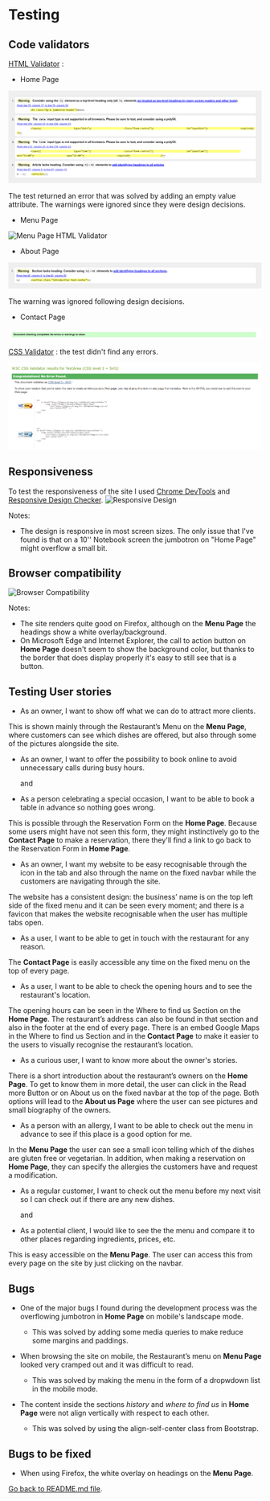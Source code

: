 # Testing

## Code validators

[HTML Validator](https://validator.w3.org/) : 

- Home Page

![Home Page HTML Validator](readme-files/homevalidator.png)

The test returned an error that was solved by adding an empty value attribute. The warnings were ignored since they were design decisions. 

- Menu Page

![Menu Page HTML Validator](readme-files/#.png)

- About Page

![About Page HTML Validator](readme-files/aboutvalidator.png)

The warning was ignored following design decisions.

- Contact Page

![Contact Page HTML Validator](readme-files/contactvalidator.png)


[CSS Validator](https://jigsaw.w3.org/css-validator/) : the test didn't find any errors.

![CSS Validator](readme-files/cssvalidator.png)

## Responsiveness

To test the responsiveness of the site I used [Chrome DevTools](https://developers.google.com/web/tools/chrome-devtools) and [Responsive Design Checker](https://www.responsivedesignchecker.com/).
![Responsive Design](responsiveness.png)

Notes:

- The design is responsive in most screen sizes. The only issue that I've found is that on a 10'' Notebook screen the jumbotron on "Home Page" might overflow a small bit.

## Browser compatibility

![Browser Compatibility](compatibility.png)

Notes:

- The site renders quite good on Firefox, although on the **Menu Page** the headings show a white overlay/background.
- On Microsoft Edge and Internet Explorer, the call to action button on **Home Page** doesn't seem to show the background color, but thanks to the border that does display properly it's easy to still see that is a button.

## Testing User stories

- As an owner, I want to show off what we can do to attract more clients.

This is shown mainly through the Restaurant’s Menu on the **Menu Page**, where customers can see which dishes are offered, but also through some of the pictures alongside the site.

- As an owner, I want to offer the possibility to book online to avoid unnecessary calls during busy hours.

  and
- As a person celebrating a special occasion, I want to be able to book a table in advance so nothing goes wrong.

This is possible through the Reservation Form on the **Home Page**. Because some users might have not seen this form, they might instinctively go to the **Contact Page** to make a reservation, there they'll find a link to go back to the Reservation Form in **Home Page**.

- As an owner, I want my website to be easy recognisable through the icon in the tab and also through the name on the fixed navbar while the customers are navigating through the site.

The website has a consistent design: the business’ name is on the top left side of the fixed menu and it can be seen every moment; and there is a favicon that makes the website recognisable when the user has multiple tabs open. 

- As a user, I want to be able to get in touch with the restaurant for any reason.

The **Contact Page** is easily accessible any time on the fixed menu on the top of every page.

- As a user, I want to be able to check the opening hours and to see the restaurant's location.

The opening hours can be seen in the Where to find us Section on the **Home Page**. The restaurant’s address can also be found in that section and also in the footer at the end of every page. There is an embed Google Maps in the Where to find us Section and in the **Contact Page** to make it easier to the users to visually recognise the restaurant’s location.

- As a curious user, I want to know more about the owner's stories.

There is a short introduction about the restaurant’s owners on the **Home Page**. To get to know them in more detail, the user can click in the Read more Button or on About us on the fixed navbar at the top of the page. Both options will lead to the **About us Page** where the user can see pictures and small biography of the owners.

- As a person with an allergy, I want to be able to check out the menu in advance to see if this place is a good option for me.

In the **Menu Page** the user can see a small icon telling which of the dishes are gluten free or vegetarian. In addition, when making a reservation on **Home Page**, they can specify the allergies the customers have and request a modification.

- As a regular customer, I want to check out the menu before my next visit so I can check out if there are any new dishes.
  
  and
- As a potential client, I would like to see the the menu and compare it to other places regarding ingredients, prices, etc.

This is easy accessible on the **Menu Page**. The user can access this from every page on the site by just clicking on the navbar.


## Bugs 

- One of the major bugs I found during the development process was the overflowing jumbotron in **Home Page** on mobile's landscape mode. 
  - This was solved by adding some media queries to make reduce some margins and paddings.

- When browsing the site on mobile, the Restaurant’s menu on **Menu Page** looked very cramped out and it was difficult to read. 
  - This was solved by making the menu in the form of a dropwdown list in the mobile mode.

- The content inside the sections *history* and *where to find us* in **Home Page** were not align vertically with respect to each other.
  - This was solved by using the align-self-center class from Bootstrap.

## Bugs to be fixed

- When using Firefox, the white overlay on headings on the **Menu Page**.

[Go back to README.md file](../README.md).


